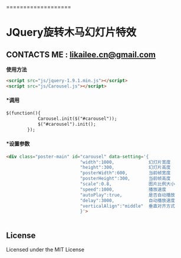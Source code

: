 ===================
#  JQuery旋转木马幻灯片特效
## CONTACTS ME : <likailee.cn@gmail.com>
<i class="icon-cog"></i> **使用方法** 
```html
<script src="js/jquery-1.9.1.min.js"></script> 
<script src="js/Carousel.js"></script> 
```
#### <i class="icon-file"></i> *调用
```html
$(function(){
			Carousel.init($("#carousel"));
			$("#carousel").init();
		});
```
#### <i class="icon-pencil"></i> *设置参数 
```html
<div class="poster-main" id="carousel" data-setting='{
							"width":1000,             幻灯片宽度
							"height":300,             幻灯片高度
							"posterWidth":600,        当前帧宽度
							"posterHeight":300,       当前帧高度
							"scale":0.8,              图片比例大小
							"speed":1000,             播放速度
							"autoPlay":true,          是否自动播放
							"delay":3000,             自动播放速度
							"verticalAlign":"middle"  垂直对齐方式
							}'> 
							
```
## License

Licensed under the MIT License
